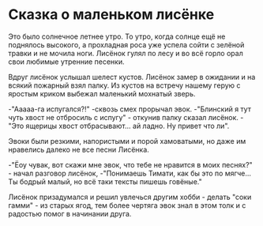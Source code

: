 Сказка о маленьком лисёнке
===============

Это было солнечное летнее утро. То утро, когда солнце ещё не поднялось высокого, а прохладная роса уже успела сойти с зелёной травки и не мочила ноги. Лисёнок гулял по лесу и во всё горло орал свои любимые утренние песенки.

Вдруг лисёнок услышал шелест кустов. 
Лисёнок замер в ожидании и на всякий пожарный взял палку.
Из кустов на встречу нашему герую с яростым криком выбежал маленький мохнатый зверь.

-"Ааааа-га испугался?!" -сквозь смех прорычал эвок.
-"Блинский я тут чуть хвост не отбросиль с испугу" - откунив палку сказал лисёнок.
-"Это ящерицы хвост отбрасывают... ай ладно. Ну привет что ли".

Эвоки были резкими, напористыми и порой хамоватыми, но даже им нравелись далеко не все песни Лисёнка.

-"Ёоу чувак, вот скажи мне эвок, что тебе не нравится в моих песнях?" - начал разговор лисёнок,
-"Понимаешь Тимати, как бы это по мягче... Ты бодрый малый, но всё таки тексты пишешь говёные." 

Лисёнок призадумался и решил увлечься другим хобби - делать "соки гамми" - из старых ягод, тем более чертяга эвок знал в этом толк и с радостью помог в начинании друга.
 
